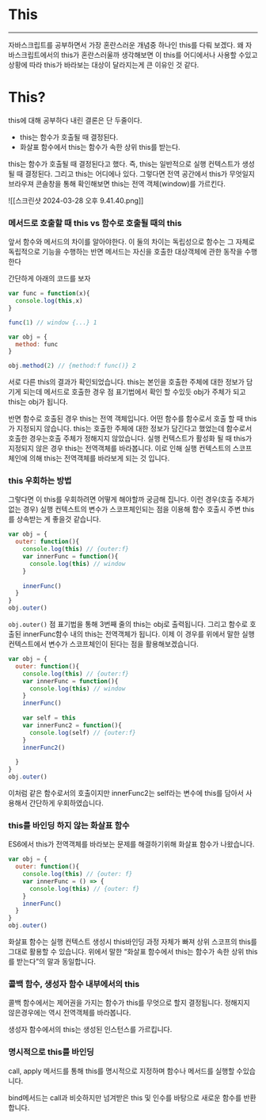 # This

---

자바스크립트를 공부하면서 가장 혼란스러운 개념중 하나인 this를 다뤄 보겠다. 왜 자바스크립트에서의 this가 혼란스러울까 생각해보면 이 this를 어디에서나 사용할 수있고 상황에 따라 this가 바라보는 대상이 달라지는게 큰 이유인 것 같다.

# This?

this에 대해 공부하다 내린 결론은 단 두줄이다.

- this는 함수가 호출될 때 결정된다.
- 화살표 함수에서 this는 함수가 속한 상위 this를 받는다.

this는 함수가 호출될 때 결정된다고 했다. 즉, this는 일반적으로 실행 컨텍스트가 생성될 때 결정된다. 그리고 this는 어디에나 있다. 그렇다면 전역 공간에서 this가 무엇일지 브라우져 콘솔창을 통해 확인해보면 this는 전역 객체(window)를 가르킨다.

![[스크린샷 2024-03-28 오후 9.41.40.png]]
### 메서드로 호출할 때 this vs 함수로 호출될 때의 this

앞서 함수와 메서드의 차이를 알아야한다. 이 둘의 차이는 독립성으로 함수는 그 자체로 독립적으로 기능을 수행하는 반면 메서드는 자신을 호출한 대상객체에 관한 동작을 수행한다

간단하게 아래의 코드를 보자

```jsx
var func = function(x){
  console.log(this,x)
}

func(1) // window {...} 1

var obj = {
  method: func
}

obj.method(2) // {method:f func()} 2
```

서로 다른 this의 결과가 확인되었습니다. this는 본인을 호출한 주체에 대한 정보가 담기게 되는데 메서드로 호출한 경우 점 표기법에서 확인 할 수있듯 obj가 주체가 되고 this는 obj가 됩니다.

반면 함수로 호출된 경우 this는 전역 객체입니다. 어떤 함수를 함수로서 호출 할 때 this가 지정되지 않습니다. this는 호출한 주체에 대한 정보가 담긴다고 했었는데 함수로서 호출한 경우는호출 주체가 정해지지 않았습니다. 실행 컨텍스트가 활성화 될 때 this가 지정되지 않은 경우 this는 전역객체를 바라봅니다. 이로 인해 실행 컨텍스트의 스코프 체인에 의해 this는 전역객체를 바라보게 되는 것 입니다.

### this 우회하는 방법

그렇다면 이 this를 우회하려면 어떻게 해야할까 궁금해 집니다. 이런 경우(호출 주체가 없는 경우) 실행 컨텍스트의 변수가 스코프체인되는 점을 이용해 함수 호출시 주변 this를 상속받는 게 좋을것 같습니다.

```jsx
var obj = {
  outer: function(){
    console.log(this) // {outer:f}
    var innerFunc = function(){
      console.log(this) // window
    }
    
    innerFunc()
  }
}
obj.outer()
```

`obj.outer()` 점 표기법을 통해 3번째 줄의 this는 obj로 출력됩니다. 그리고 함수로 호출된 innerFunc함수 내의 this는 전역객체가 됩니다. 이제 이 경우를 위에서 말한 실행 컨텍스트에서 변수가 스코프체인이 된다는 점을 활용해보겠습니다.

```jsx
var obj = {
  outer: function(){
    console.log(this) // {outer:f}
    var innerFunc = function(){
      console.log(this) // window
    }
    innerFunc()
    
    var self = this
    var innerFunc2 = function(){
      console.log(self) // {outer:f}
    }
    innerFunc2()
    
  }
}
obj.outer()
```

이처럼 같은 함수로서의 호출이지만 innerFunc2는 self라는 변수에 this를 담아서 사용해서 간단하게 우회하였습니다.

### this를 바인딩 하지 않는 화살표 함수

ES6에서 this가 전역객체를 바라보는 문제를 해결하기위해 화살표 함수가 나왔습니다.

```jsx
var obj = {
  outer: function(){
    console.log(this) // {outer: f}
    var innerFunc = () => {
      console.log(this) // {outer: f}
    }
    innerFunc()
  }
}
obj.outer()
```

화살표 함수는 실행 컨텍스트 생성시 this바인딩 과정 자체가 빠져 상위 스코프의 this를 그대로 활용할 수 있습니다. 위에서 말한 “화살표 함수에서 this는 함수가 속한 상위 this를 받는다”의 말과 동일합니다.

### 콜백 함수, 생성자 함수 내부에서의 this

콜백 함수에서는 제어권을 가지는 함수가 this를 무엇으로 할지 결정됩니다. 정해지지 않은경우에는 역시 전역객체를 바라봅니다.

생성자 함수에서의 this는 생성된 인스턴스를 가르킵니다.

### 명시적으로 this를 바인딩

call, apply 메서드를 통해 this를 명시적으로 지정하며 함수나 메서드를 실행할 수있습니다.

bind메서드는 call과 비슷하지만 넘겨받은 this 및 인수를 바탕으로 새로운 함수를 반환합니다.